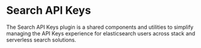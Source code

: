 # Search API Keys

The Search API Keys plugin is a shared components and utilities to simplify managing the API Keys experience for elasticsearch users across stack and serverless search solutions.